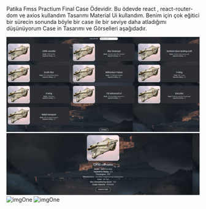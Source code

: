 Patika Fmss Practium Final Case Ödevidir. 
Bu ödevde react , react-router-dom ve axios kullandım 
Tasarımı Material Ui kullandım. 
Benim için çok eğitici bir sürecin sonunda böyle bir case ile bir seviye daha atladığımı düşünüyorum 
Case in Tasarımı ve Görselleri aşağıdadır.

<img src="./src/1.png" alt="img"/>
<img src="./src/2.png" alt="img"/>

<img src="C:\Users\ckart\OneDrive\Masaüstü\1.png" alt="imgOne" width="auto">
<img src="C:\Users\ckart\OneDrive\Masaüstü\2.png" alt="imgOne" width="auto">
